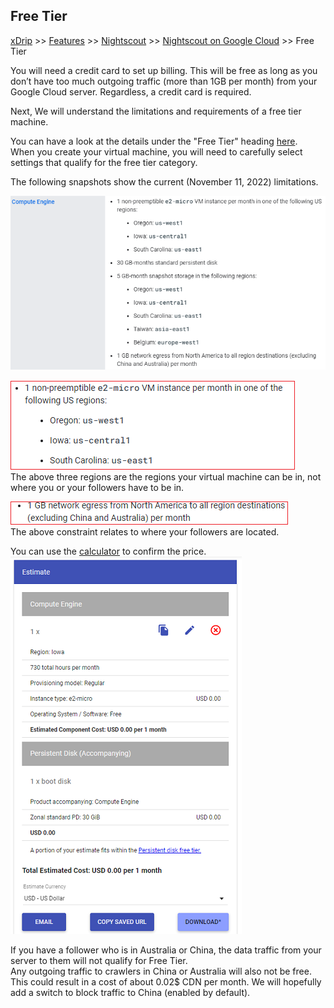 ## Free Tier  
[xDrip](../../README.md) >> [Features](../Features_page) >> [Nightscout](../Nightscout_page) >> [Nightscout on Google Cloud](./GoogleCloud) >> Free Tier  
  
You will need a credit card to set up billing. This will be free as long as you don’t have too much outgoing traffic (more than 1GB per month) from your Google Cloud server. Regardless, a credit card is required.  
  
Next, We will understand the limitations and requirements of a free tier machine.  
  
You can have a look at the details under the "Free Tier" heading [here](https://cloud.google.com/free/docs/free-cloud-features#free-tier).  
When you create your virtual machine, you will need to carefully select settings that qualify for the free tier category.  
  
The following snapshots show the current (November 11, 2022) limitations.  
  
![](./images/FreeTier.png)  
  
![](./images/Regions.png)  
The above three regions are the regions your virtual machine can be in, not where you or your followers have to be in.  
  
![](./images/egrerss.png)  
The above constraint relates to where your followers are located.  
  
You can use the [calculator](https://cloud.google.com/products/calculator) to confirm the price.  
![](./images/Estimate.png)  
  
If you have a follower who is in Australia or China, the data traffic from your server to them will not qualify for Free Tier.  
Any outgoing traffic to crawlers in China or Australia will also not be free.  This could result in a cost of about 0.02$ CDN per month.  We will hopefully add a switch to block traffic to China (enabled by default).  
